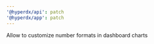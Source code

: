 ```yaml
---
'@hyperdx/api': patch
'@hyperdx/app': patch
---
```


Allow to customize number formats in dashboard charts
